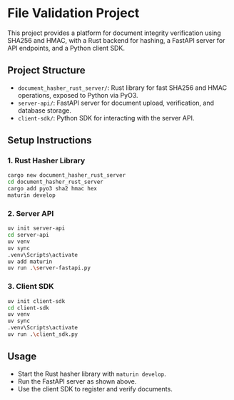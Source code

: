 # File Validation Project

This project provides a platform for document integrity verification using SHA256 and HMAC, with a Rust backend for hashing, a FastAPI server for API endpoints, and a Python client SDK.

## Project Structure

- `document_hasher_rust_server/`: Rust library for fast SHA256 and HMAC operations, exposed to Python via PyO3.
- `server-api/`: FastAPI server for document upload, verification, and database storage.
- `client-sdk/`: Python SDK for interacting with the server API.

## Setup Instructions

### 1. Rust Hasher Library

```sh
cargo new document_hasher_rust_server
cd document_hasher_rust_server
cargo add pyo3 sha2 hmac hex
maturin develop
```

### 2. Server API

```sh
uv init server-api
cd server-api
uv venv
uv sync
.venv\Scripts\activate
uv add maturin
uv run .\server-fastapi.py
```

### 3. Client SDK

```sh
uv init client-sdk
cd client-sdk
uv venv
uv sync
.venv\Scripts\activate
uv run .\client_sdk.py
```

## Usage

- Start the Rust hasher library with `maturin develop`.
- Run the FastAPI server as shown above.
- Use the client SDK to register and verify documents.
